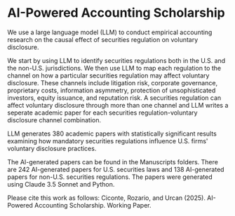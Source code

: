 # AI-Powered Accounting Scholarship

We use a large language model (LLM) to conduct empirical accounting research on the causal effect of securities regulation on voluntary disclosure. 

We start by using LLM to identify securities regulations both in the U.S. and the non-U.S. jurisdictions. We then use LLM to map each regulation to the channel on how a particular securities regulation may affect voluntary disclosure. These channels include litigation risk, corporate governance, proprietary costs, information asymmetry, protection of unsophisticated investors, equity issuance, and reputation risk. A securities regulation can affect voluntary disclosure through more than one channel and LLM writes a seperate academic paper for each securities regulation-voluntary disclosure channel combination. 

LLM generates 380 academic papers with statistically significant results examining how mandatory securities regulations influence U.S. firms' voluntary disclosure practices.

The AI-generated papers can be found in the Manuscripts folders. There are 242 AI-generated papers for U.S. securities laws and 138 AI-generated papers for non-U.S. securities regulations. The papers were generated using Claude 3.5 Sonnet and Python. 

Please cite this work as follows: Ciconte, Rozario, and Urcan (2025). AI-Powered Accounting Scholarship. Working Paper. 
